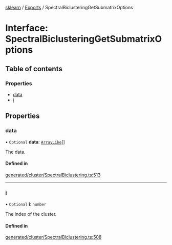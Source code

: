 [sklearn](../readme.md) / [Exports](../modules.md) / SpectralBiclusteringGetSubmatrixOptions

# Interface: SpectralBiclusteringGetSubmatrixOptions

## Table of contents

### Properties

- [data](SpectralBiclusteringGetSubmatrixOptions.md#data)
- [i](SpectralBiclusteringGetSubmatrixOptions.md#i)

## Properties

### data

• `Optional` **data**: [`ArrayLike`](../modules.md#arraylike)[]

The data.

#### Defined in

[generated/cluster/SpectralBiclustering.ts:513](https://github.com/transitive-bullshit/scikit-learn-ts/blob/367336a/packages/sklearn/src/generated/cluster/SpectralBiclustering.ts#L513)

___

### i

• `Optional` **i**: `number`

The index of the cluster.

#### Defined in

[generated/cluster/SpectralBiclustering.ts:508](https://github.com/transitive-bullshit/scikit-learn-ts/blob/367336a/packages/sklearn/src/generated/cluster/SpectralBiclustering.ts#L508)
